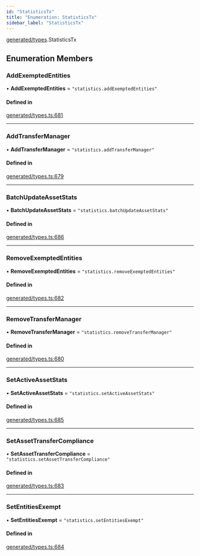 ```yaml
---
id: "StatisticsTx"
title: "Enumeration: StatisticsTx"
sidebar_label: "StatisticsTx"
---
```


[generated/types](../../../../modules/Generated/Types/Types.md).StatisticsTx

## Enumeration Members

### AddExemptedEntities

• **AddExemptedEntities** = ``"statistics.addExemptedEntities"``

#### Defined in

[generated/types.ts:681](https://github.com/PolymeshAssociation/polymesh-sdk/blob/2c78f6c34/src/generated/types.ts#L681)

___

### AddTransferManager

• **AddTransferManager** = ``"statistics.addTransferManager"``

#### Defined in

[generated/types.ts:679](https://github.com/PolymeshAssociation/polymesh-sdk/blob/2c78f6c34/src/generated/types.ts#L679)

___

### BatchUpdateAssetStats

• **BatchUpdateAssetStats** = ``"statistics.batchUpdateAssetStats"``

#### Defined in

[generated/types.ts:686](https://github.com/PolymeshAssociation/polymesh-sdk/blob/2c78f6c34/src/generated/types.ts#L686)

___

### RemoveExemptedEntities

• **RemoveExemptedEntities** = ``"statistics.removeExemptedEntities"``

#### Defined in

[generated/types.ts:682](https://github.com/PolymeshAssociation/polymesh-sdk/blob/2c78f6c34/src/generated/types.ts#L682)

___

### RemoveTransferManager

• **RemoveTransferManager** = ``"statistics.removeTransferManager"``

#### Defined in

[generated/types.ts:680](https://github.com/PolymeshAssociation/polymesh-sdk/blob/2c78f6c34/src/generated/types.ts#L680)

___

### SetActiveAssetStats

• **SetActiveAssetStats** = ``"statistics.setActiveAssetStats"``

#### Defined in

[generated/types.ts:685](https://github.com/PolymeshAssociation/polymesh-sdk/blob/2c78f6c34/src/generated/types.ts#L685)

___

### SetAssetTransferCompliance

• **SetAssetTransferCompliance** = ``"statistics.setAssetTransferCompliance"``

#### Defined in

[generated/types.ts:683](https://github.com/PolymeshAssociation/polymesh-sdk/blob/2c78f6c34/src/generated/types.ts#L683)

___

### SetEntitiesExempt

• **SetEntitiesExempt** = ``"statistics.setEntitiesExempt"``

#### Defined in

[generated/types.ts:684](https://github.com/PolymeshAssociation/polymesh-sdk/blob/2c78f6c34/src/generated/types.ts#L684)
